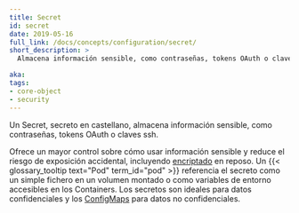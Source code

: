 ```yaml
---
title: Secret
id: secret
date: 2019-05-16
full_link: /docs/concepts/configuration/secret/
short_description: >
  Almacena información sensible, como contraseñas, tokens OAuth o claves ssh.

aka:
tags:
- core-object
- security
---
```

 Un Secret, secreto en castellano, almacena información sensible, como contraseñas, tokens OAuth o claves ssh.

<!--more-->

Ofrece un mayor control sobre cómo usar información sensible y reduce el riesgo de exposición accidental, incluyendo [encriptado](/docs/tasks/administer-cluster/encrypt-data/#ensure-all-secrets-are-encrypted) en reposo. Un {{< glossary_tooltip text="Pod" term_id="pod" >}} referencia el secreto como un simple fichero en un volumen montado o como variables de entorno accesibles en los Containers. Los secretos son ideales para datos confidenciales y los [ConfigMaps](/docs/tasks/configure-pod-container/configure-pod-configmap/) para datos no confidenciales.
